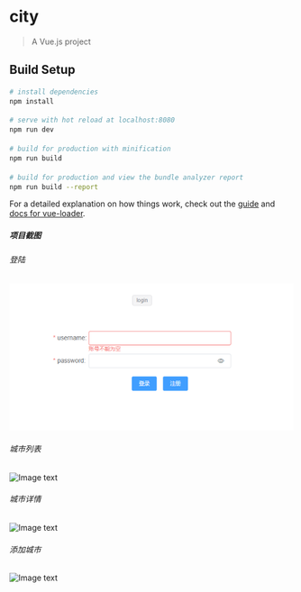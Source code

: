 # city

> A Vue.js project

## Build Setup

``` bash
# install dependencies
npm install

# serve with hot reload at localhost:8080
npm run dev

# build for production with minification
npm run build

# build for production and view the bundle analyzer report
npm run build --report
```

For a detailed explanation on how things work, check out the [guide](http://vuejs-templates.github.io/webpack/) and [docs for vue-loader](http://vuejs.github.io/vue-loader).

#####  项目截图  
######  登陆
![Image text](/static/imgs/4.png)      
######  城市列表    
![Image text](/static/5.png)      
######  城市详情    
![Image text](/static/6.png)      
######  添加城市    
![Image text](/static/7.png)      